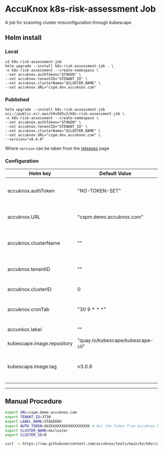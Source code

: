 # AccuKnox k8s-risk-assessment Job

A job for scanning cluster misconfiguration through kubescape

## Helm install

### Local

```
cd k8s-risk-assessment-job
helm upgrade --install k8s-risk-assessment-job . \
-n k8s-risk-assessment --create-namespace \
--set accuknox.authToken="$TOKEN" \
--set accuknox.tenantID="$TENANT_ID" \
--set accuknox.clusterName="$CLUSTER_NAME" \
--set accuknox.URL="cspm.dev.accuknox.com"
```

### Published

```
helm upgrade --install k8s-risk-assessment-job oci://public.ecr.aws/k9v9d5v2/k8s-risk-assessment-job \
-n k8s-risk-assessment --create-namespace \
--set accuknox.authToken="$TOKEN" \
--set accuknox.tenantID="$TENANT_ID" \
--set accuknox.clusterName="$CLUSTER_NAME" \
--set accuknox.URL="cspm.dev.accuknox.com" \
--version="v0.4.0"
```

Where `version` can be taken from the [releases](https://github.com/accuknox/accuknox-jobs/releases) page

### Configuration

| Helm key | Default Value | Description | Required |
|----------|---------------|-------------| -------- |
| accuknox.authToken | "NO-TOKEN-SET" | Auth token from AccuKnox SaaS | YES (auto-populated by SaaS) |
| accuknox.URL | "cspm.demo.accuknox.com" | URL of the environment | YES (auto-populated by SaaS) |
| accuknox.clusterName | "" | name of the cluster | YES (auto-populated by SaaS) |
| accuknox.tenantID | "" | ID of AccuKnox tenant | YES (auto-populated by SaaS) |
| accuknox.clusterID | 0 | ID of the cluster | TBD |
| accuknox.cronTab | "30 9 * * *" | cron tab for the job - timezone: UTC | NO |
| accunkox.label | "" | label of the cluster | NO |
| kubescape.image.repository | "quay.io/kubescape/kubescape-cli" | kubescape image repo | NO |
| kubescape.image.tag | v3.0.8 | kubescape version - taken from appVersion by default | NO |

---

## Manual Procedure

```bash
export URL=cspm.demo.accuknox.com
export TENANT_ID=3730
export LABEL_NAME=STAGEENV
export AUTH_TOKEN=XXXXXXXXXXXXXXXXXXXXX # Get the Token from AccuKnox Management Console
export CLUSTER_NAME=docluster
export CLUSTER_ID=0

curl -s https://raw.githubusercontent.com/accuknox/tools/main/ks/k8srisk.sh | bash
```
